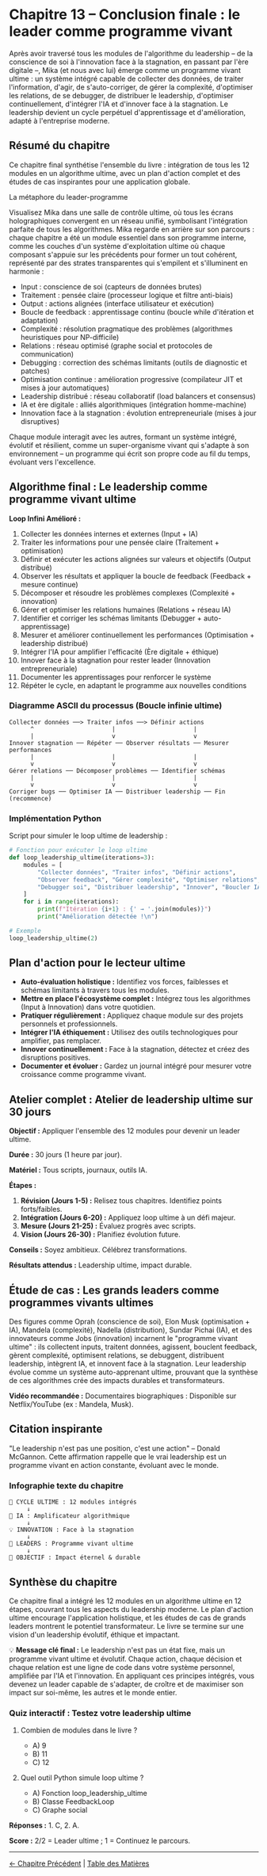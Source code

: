 # Chapitre 13 – Conclusion finale : le leader comme programme vivant

Après avoir traversé tous les modules de l'algorithme du leadership – de la conscience de soi à l'innovation face à la stagnation, en passant par l'ère digitale –, Mika (et nous avec lui) émerge comme un programme vivant ultime : un système intégré capable de collecter des données, de traiter l'information, d'agir, de s'auto-corriger, de gérer la complexité, d'optimiser les relations, de se debugger, de distribuer le leadership, d'optimiser continuellement, d'intégrer l'IA et d'innover face à la stagnation. Le leadership devient un cycle perpétuel d'apprentissage et d'amélioration, adapté à l'entreprise moderne.

## Résumé du chapitre
Ce chapitre final synthétise l'ensemble du livre : intégration de tous les 12 modules en un algorithme ultime, avec un plan d'action complet et des études de cas inspirantes pour une application globale.

La métaphore du leader-programme

Visualisez Mika dans une salle de contrôle ultime, où tous les écrans holographiques convergent en un réseau unifié, symbolisant l'intégration parfaite de tous les algorithmes. Mika regarde en arrière sur son parcours : chaque chapitre a été un module essentiel dans son programme interne, comme les couches d'un système d'exploitation ultime où chaque composant s'appuie sur les précédents pour former un tout cohérent, représenté par des strates transparentes qui s'empilent et s'illuminent en harmonie :

- Input : conscience de soi (capteurs de données brutes)
- Traitement : pensée claire (processeur logique et filtre anti-biais)
- Output : actions alignées (interface utilisateur et exécution)
- Boucle de feedback : apprentissage continu (boucle while d'itération et adaptation)
- Complexité : résolution pragmatique des problèmes (algorithmes heuristiques pour NP-difficile)
- Relations : réseau optimisé (graphe social et protocoles de communication)
- Debugging : correction des schémas limitants (outils de diagnostic et patches)
- Optimisation continue : amélioration progressive (compilateur JIT et mises à jour automatiques)
- Leadership distribué : réseau collaboratif (load balancers et consensus)
- IA et ère digitale : alliés algorithmiques (intégration homme-machine)
- Innovation face à la stagnation : évolution entrepreneuriale (mises à jour disruptives)

Chaque module interagit avec les autres, formant un système intégré, évolutif et résilient, comme un super-organisme vivant qui s'adapte à son environnement – un programme qui écrit son propre code au fil du temps, évoluant vers l'excellence.

## Algorithme final : Le leadership comme programme vivant ultime

**Loop Infini Amélioré :**

1. Collecter les données internes et externes (Input + IA)
2. Traiter les informations pour une pensée claire (Traitement + optimisation)
3. Définir et exécuter les actions alignées sur valeurs et objectifs (Output distribué)
4. Observer les résultats et appliquer la boucle de feedback (Feedback + mesure continue)
5. Décomposer et résoudre les problèmes complexes (Complexité + innovation)
6. Gérer et optimiser les relations humaines (Relations + réseau IA)
7. Identifier et corriger les schémas limitants (Debugger + auto-apprentissage)
8. Mesurer et améliorer continuellement les performances (Optimisation + leadership distribué)
9. Intégrer l'IA pour amplifier l'efficacité (Ère digitale + éthique)
10. Innover face à la stagnation pour rester leader (Innovation entrepreneuriale)
11. Documenter les apprentissages pour renforcer le système
12. Répéter le cycle, en adaptant le programme aux nouvelles conditions

### Diagramme ASCII du processus (Boucle infinie ultime)

```
Collecter données ──> Traiter infos ──> Définir actions
      ^                      |                      |
      |                      v                      v
Innover stagnation ── Répéter ── Observer résultats ── Mesurer performances
      |                      |                      |
      v                      v                      v
Gérer relations ── Décomposer problèmes ── Identifier schémas
      |                      |                      |
      v                      v                      v
Corriger bugs ── Optimiser IA ── Distribuer leadership ── Fin (recommence)
```

### Implémentation Python

Script pour simuler le loop ultime de leadership :

```python
# Fonction pour exécuter le loop ultime
def loop_leadership_ultime(iterations=3):
    modules = [
        "Collecter données", "Traiter infos", "Définir actions",
        "Observer feedback", "Gérer complexité", "Optimiser relations",
        "Debugger soi", "Distribuer leadership", "Innover", "Boucler IA"
    ]
    for i in range(iterations):
        print(f"Itération {i+1} : {' → '.join(modules)}")
        print("Amélioration détectée !\n")

# Exemple
loop_leadership_ultime(2)
```

## Plan d'action pour le lecteur ultime

- **Auto-évaluation holistique :** Identifiez vos forces, faiblesses et schémas limitants à travers tous les modules.
- **Mettre en place l'écosystème complet :** Intégrez tous les algorithmes (Input à Innovation) dans votre quotidien.
- **Pratiquer régulièrement :** Appliquez chaque module sur des projets personnels et professionnels.
- **Intégrer l'IA éthiquement :** Utilisez des outils technologiques pour amplifier, pas remplacer.
- **Innover continuellement :** Face à la stagnation, détectez et créez des disruptions positives.
- **Documenter et évoluer :** Gardez un journal intégré pour mesurer votre croissance comme programme vivant.

## Atelier complet : Atelier de leadership ultime sur 30 jours

**Objectif :** Appliquer l'ensemble des 12 modules pour devenir un leader ultime.

**Durée :** 30 jours (1 heure par jour).

**Matériel :** Tous scripts, journaux, outils IA.

**Étapes :**
1. **Révision (Jours 1-5) :** Relisez tous chapitres. Identifiez points forts/faibles.
2. **Intégration (Jours 6-20) :** Appliquez loop ultime à un défi majeur.
3. **Mesure (Jours 21-25) :** Évaluez progrès avec scripts.
4. **Vision (Jours 26-30) :** Planifiez évolution future.

**Conseils :** Soyez ambitieux. Célébrez transformations.

**Résultats attendus :** Leadership ultime, impact durable.

## Étude de cas : Les grands leaders comme programmes vivants ultimes

Des figures comme Oprah (conscience de soi), Elon Musk (optimisation + IA), Mandela (complexité), Nadella (distribution), Sundar Pichai (IA), et des innovateurs comme Jobs (innovation) incarnent le "programme vivant ultime" : ils collectent inputs, traitent données, agissent, bouclent feedback, gèrent complexité, optimisent relations, se debuggent, distribuent leadership, intègrent IA, et innovent face à la stagnation. Leur leadership évolue comme un système auto-apprenant ultime, prouvant que la synthèse de ces algorithmes crée des impacts durables et transformateurs.

**Vidéo recommandée :** Documentaires biographiques : Disponible sur Netflix/YouTube (ex : Mandela, Musk).

## Citation inspirante

"Le leadership n'est pas une position, c'est une action" – Donald McGannon. Cette affirmation rappelle que le vrai leadership est un programme vivant en action constante, évoluant avec le monde.

### Infographie texte du chapitre

```
🔄 CYCLE ULTIME : 12 modules intégrés
     ↓
🤖 IA : Amplificateur algorithmique
     ↓
💡 INNOVATION : Face à la stagnation
     ↓
🌟 LEADERS : Programme vivant ultime
     ↓
🎯 OBJECTIF : Impact éternel & durable
```

## Synthèse du chapitre
Ce chapitre final a intégré les 12 modules en un algorithme ultime en 12 étapes, couvrant tous les aspects du leadership moderne. Le plan d'action ultime encourage l'application holistique, et les études de cas de grands leaders montrent le potentiel transformateur. Le livre se termine sur une vision d'un leadership évolutif, éthique et impactant.

💡 **Message clé final :** Le leadership n'est pas un état fixe, mais un programme vivant ultime et évolutif. Chaque action, chaque décision et chaque relation est une ligne de code dans votre système personnel, amplifiée par l'IA et l'innovation. En appliquant ces principes intégrés, vous devenez un leader capable de s'adapter, de croître et de maximiser son impact sur soi-même, les autres et le monde entier.

### Quiz interactif : Testez votre leadership ultime

1. Combien de modules dans le livre ?
   - A) 9
   - B) 11
   - C) 12

2. Quel outil Python simule loop ultime ?
   - A) Fonction loop_leadership_ultime
   - B) Classe FeedbackLoop
   - C) Graphe social

**Réponses :** 1. C, 2. A.

**Score :** 2/2 = Leader ultime ; 1 = Continuez le parcours.

---

[← Chapitre Précédent](chapitre_12_blockchain_ksa.md) | [Table des Matières](SUMMARY.md)
